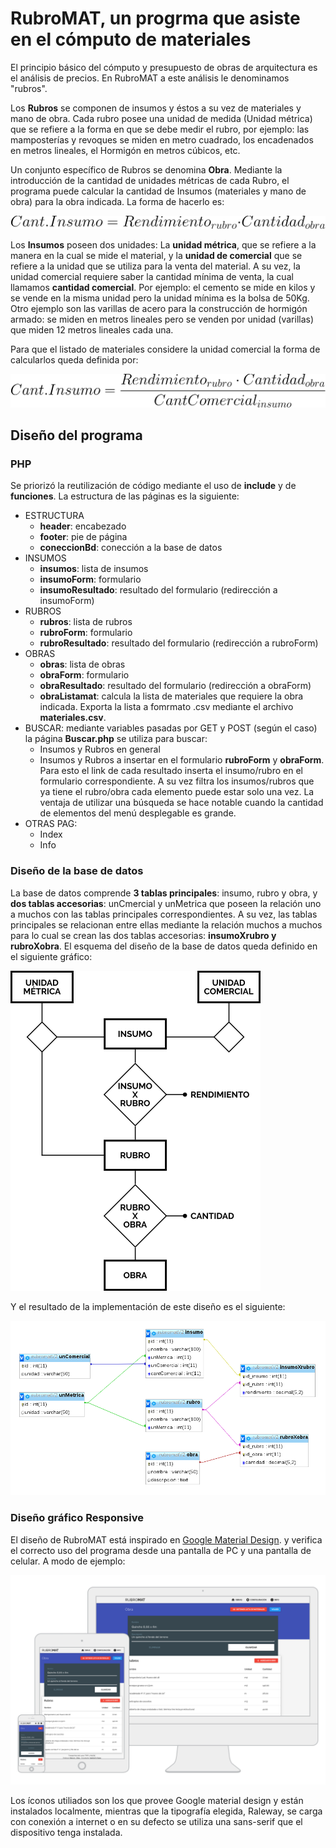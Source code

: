 # RubroMAT, un progrma que asiste en el cómputo de materiales

El principio básico del cómputo y presupuesto de obras de arquitectura es el análisis de precios. En RubroMAT a este análisis le denominamos "rubros".

Los **Rubros** se componen de insumos y éstos a su vez de materiales y mano de obra. Cada rubro posee una unidad de medida (Unidad métrica) que se refiere a la forma en que se debe medir el rubro, por ejemplo: las mamposterías y revoques se miden en metro cuadrado, los encadenados en metros lineales, el Hormigón en metros cúbicos, etc.

Un conjunto específico de Rubros se denomina **Obra**. Mediante la introducción de la cantidad de unidades métricas de cada Rubro, el programa puede calcular la cantidad de Insumos (materiales y mano de obra) para la obra indicada. La forma de hacerlo es:

![eq1](img/eq1.svg)

Los **Insumos** poseen dos unidades: La **unidad métrica**, que se refiere a la manera en la cual se mide el material, y la **unidad de comercial** que se refiere a la unidad que se utiliza para la venta del material. A su vez, la unidad comercial requiere saber la cantidad mínima de venta, la cual llamamos **cantidad comercial**. Por ejemplo: el cemento se mide en kilos y se vende en la misma unidad pero la unidad mínima es la bolsa de 50Kg. Otro ejemplo son las varillas de acero para la construcción de hormigón armado: se miden en metros lineales pero se venden por unidad (varillas) que miden 12 metros lineales cada una.

Para que el listado de materiales considere la unidad comercial la forma de calcularlos queda definida por:

![eq2](img/eq2.svg)

## Diseño del programa

### PHP

Se priorizó la reutilización de código mediante el uso de __include__ y de __funciones__. La estructura de las páginas es la siguiente:

- ESTRUCTURA
    - **header**: encabezado
    - **footer**: pie de página
    - **coneccionBd**: conección a la base de datos
- INSUMOS
    - **insumos**: lista de insumos
    - **insumoForm**: formulario
    - **insumoResultado**: resultado del formulario (redirección a insumoForm)
- RUBROS
    - **rubros**: lista de rubros
    - **rubroForm**: formulario
    - **rubroResultado**: resultado del formulario (redirección a rubroForm)
- OBRAS
    - **obras**: lista de obras
    - **obraForm**: formulario
    - **obraResultado**: resultado del formulario (redirección a obraForm)
    - **obraListamat**: calcula la lista de materiales que requiere la obra indicada. Exporta la lista a fomrmato .csv mediante el archivo **materiales.csv**.
- BUSCAR: mediante variables pasadas por GET y POST (según el caso) la página **Buscar.php** se utiliza para buscar:
    - Insumos y Rubros en general
    - Insumos y Rubros a insertar en el formulario **rubroForm** y **obraForm**. Para esto el link de cada resultado inserta el insumo/rubro en el formulario correspondiente. A su vez filtra los insumos/rubros que ya tiene el rubro/obra cada elemento puede estar solo una vez. La ventaja de utilizar una búsqueda se hace notable cuando la cantidad de elementos del menú desplegable es grande.
- OTRAS PAG:
    - Index
    - Info

### Diseño de la base de datos

La base de datos comprende **3 tablas principales**: insumo, rubro y obra, y **dos tablas accesorias**: unCmercial y unMetrica que poseen la relación uno a muchos con las tablas principales correspondientes. A su vez, las tablas principales se relacionan entre ellas mediante la relación muchos a muchos para lo cual se crean las dos tablas accesorias: **insumoXrubro y rubroXobra**. El esquema del diseño de la base de datos queda definido en el siguiente gráfico:

![esquema del diseño de la base de datos](img/esquemaBd.png)

Y el resultado de la implementación de este diseño es el siguiente:

![Estructura de la base de datos](img/estructuraBd.png)

### Diseño gráfico Responsive

El diseño de RubroMAT está inspirado en [Google Material Design](https://www.google.com/design/spec/material-design/introduction.html). y verifica el correcto uso del programa desde una pantalla de PC y una pantalla de celular. A modo de ejemplo:

![diseño responsive](img/responsive.png)

Los íconos utiliados son los que provee Google material design y están instalados localmente, mientras que la tipografía elegida, Raleway, se carga con conexión a internet o en su defecto se utiliza una sans-serif que el dispositivo tenga instalada.

